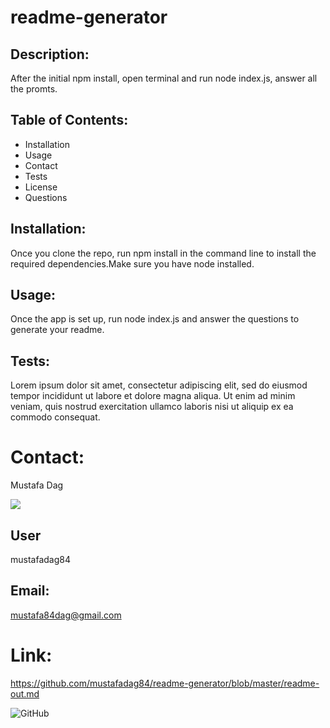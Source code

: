 # readme-generator

## Description:

After the initial npm install, open terminal and run node index.js, answer all the promts.

## Table of Contents:

- Installation
- Usage
- Contact
- Tests
- License
- Questions
## Installation:

Once you clone the repo, run npm install in the command line to install the required dependencies.Make sure you have node installed.

## Usage:

Once the app is set up, run node index.js and answer the questions to generate your readme.

## Tests:

Lorem ipsum dolor sit amet, consectetur adipiscing elit, sed do eiusmod tempor incididunt ut labore et dolore magna aliqua. Ut enim ad minim veniam, quis nostrud exercitation ullamco laboris nisi ut aliquip ex ea commodo consequat.

# Contact:

Mustafa Dag


![](https://i2.wp.com/tilomitra.com/wp-content/uploads/2014/08/avatar-cartoon.png?fit=356%2C356&ssl=1)
## User

mustafadag84
## Email:

mustafa84dag@gmail.com

# Link:

https://github.com/mustafadag84/readme-generator/blob/master/readme-out.md

![GitHub](https://img.shields.io/github/license/mustafadag84/readme-generator)